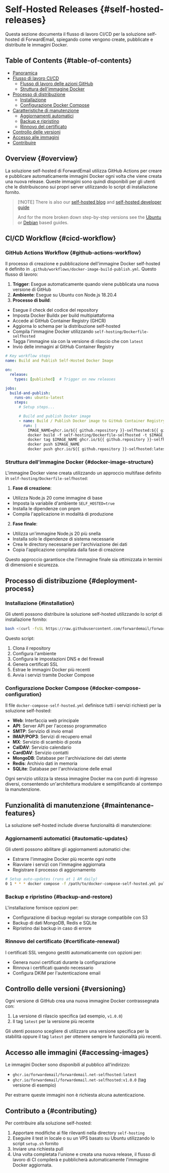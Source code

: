 # Self-Hosted Releases {#self-hosted-releases}

Questa sezione documenta il flusso di lavoro CI/CD per la soluzione self-hosted di ForwardEmail, spiegando come vengono create, pubblicate e distribuite le immagini Docker.

## Table of Contents {#table-of-contents}

* [Panoramica](#overview)
* [Flusso di lavoro CI/CD](#cicd-workflow)
  * [Flusso di lavoro delle azioni GitHub](#github-actions-workflow)
  * [Struttura dell'immagine Docker](#docker-image-structure)
* [Processo di distribuzione](#deployment-process)
  * [Installazione](#installation)
  * [Configurazione Docker Compose](#docker-compose-configuration)
* [Caratteristiche di manutenzione](#maintenance-features)
  * [Aggiornamenti automatici](#automatic-updates)
  * [Backup e ripristino](#backup-and-restore)
  * [Rinnovo del certificato](#certificate-renewal)
* [Controllo delle versioni](#versioning)
* [Accesso alle immagini](#accessing-images)
* [Contribuire](#contributing)

## Overview {#overview}

La soluzione self-hosted di ForwardEmail utilizza GitHub Actions per creare e pubblicare automaticamente immagini Docker ogni volta che viene creata una nuova release. Queste immagini sono quindi disponibili per gli utenti che le distribuiscono sui propri server utilizzando lo script di installazione fornito.

> \[!NOTE]
> There is also our [self-hosted blog](https://forwardemail.net/blog/docs/self-hosted-solution) and [self-hosted developer guide](https://forwardemail.net/self-hosted)
>
> And for the more broken down step-by-step versions see the [Ubuntu](https://forwardemail.net/guides/selfhosted-on-ubuntu) or [Debian](https://forwardemail.net/guides/selfhosted-on-debian) based guides.

## CI/CD Workflow {#cicd-workflow}

### GitHub Actions Workflow {#github-actions-workflow}

Il processo di creazione e pubblicazione dell'immagine Docker self-hosted è definito in `.github/workflows/docker-image-build-publish.yml`. Questo flusso di lavoro:

1. **Trigger**: Esegue automaticamente quando viene pubblicata una nuova versione di GitHub
2. **Ambiente**: Esegue su Ubuntu con Node.js 18.20.4
3. **Processo di build**:
* Esegue il check del codice del repository
* Imposta Docker Buildx per build multipiattaforma
* Accede al GitHub Container Registry (GHCR)
* Aggiorna lo schema per la distribuzione self-hosted
* Compila l'immagine Docker utilizzando `self-hosting/Dockerfile-selfhosted`
* Tagga l'immagine sia con la versione di rilascio che con `latest`
* Invio delle immagini al GitHub Container Registry

```yaml
# Key workflow steps
name: Build and Publish Self-Hosted Docker Image

on:
  release:
    types: [published]  # Trigger on new releases

jobs:
  build-and-publish:
    runs-on: ubuntu-latest
    steps:
      # Setup steps...

      # Build and publish Docker image
      - name: Build / Publish Docker image to GitHub Container Registry
        run: |
          IMAGE_NAME=ghcr.io/${{ github.repository }}-selfhosted:${{ github.ref_name }}
          docker build -f self-hosting/Dockerfile-selfhosted -t $IMAGE_NAME .
          docker tag $IMAGE_NAME ghcr.io/${{ github.repository }}-selfhosted:latest
          docker push $IMAGE_NAME
          docker push ghcr.io/${{ github.repository }}-selfhosted:latest
```

### Struttura dell'immagine Docker {#docker-image-structure}

L'immagine Docker viene creata utilizzando un approccio multifase definito in `self-hosting/Dockerfile-selfhosted`:

1. **Fase di creazione**:
* Utilizza Node.js 20 come immagine di base
* Imposta la variabile d'ambiente `SELF_HOSTED=true`
* Installa le dipendenze con pnpm
* Compila l'applicazione in modalità di produzione

2. **Fase finale**:
* Utilizza un'immagine Node.js 20 più snella
* Installa solo le dipendenze di sistema necessarie
* Crea le directory necessarie per l'archiviazione dei dati
* Copia l'applicazione compilata dalla fase di creazione

Questo approccio garantisce che l'immagine finale sia ottimizzata in termini di dimensioni e sicurezza.

## Processo di distribuzione {#deployment-process}

### Installazione {#installation}

Gli utenti possono distribuire la soluzione self-hosted utilizzando lo script di installazione fornito:

```bash
bash <(curl -fsSL https://raw.githubusercontent.com/forwardemail/forwardemail.net/refs/heads/master/self-hosting/setup.sh)
```

Questo script:

1. Clona il repository
2. Configura l'ambiente
3. Configura le impostazioni DNS e del firewall
4. Genera certificati SSL
5. Estrae le immagini Docker più recenti
6. Avvia i servizi tramite Docker Compose

### Configurazione Docker Compose {#docker-compose-configuration}

Il file `docker-compose-self-hosted.yml` definisce tutti i servizi richiesti per la soluzione self-hosted:

* **Web**: Interfaccia web principale
* **API**: Server API per l'accesso programmatico
* **SMTP**: Servizio di invio email
* **IMAP/POP3**: Servizi di recupero email
* **MX**: Servizio di scambio di posta
* **CalDAV**: Servizio calendario
* **CardDAV**: Servizio contatti
* **MongoDB**: Database per l'archiviazione dei dati utente
* **Redis**: Archivio dati in memoria
* **SQLite**: Database per l'archiviazione delle email

Ogni servizio utilizza la stessa immagine Docker ma con punti di ingresso diversi, consentendo un'architettura modulare e semplificando al contempo la manutenzione.

## Funzionalità di manutenzione {#maintenance-features}

La soluzione self-hosted include diverse funzionalità di manutenzione:

### Aggiornamenti automatici {#automatic-updates}

Gli utenti possono abilitare gli aggiornamenti automatici che:

* Estrarre l'immagine Docker più recente ogni notte
* Riavviare i servizi con l'immagine aggiornata
* Registrare il processo di aggiornamento

```bash
# Setup auto-updates (runs at 1 AM daily)
0 1 * * * docker compose -f /path/to/docker-compose-self-hosted.yml pull && docker compose -f /path/to/docker-compose-self-hosted.yml up -d >> /var/log/autoupdate.log 2>&1
```

### Backup e ripristino {#backup-and-restore}

L'installazione fornisce opzioni per:

* Configurazione di backup regolari su storage compatibile con S3
* Backup di dati MongoDB, Redis e SQLite
* Ripristino dai backup in caso di errore

### Rinnovo del certificato {#certificate-renewal}

I certificati SSL vengono gestiti automaticamente con opzioni per:

* Genera nuovi certificati durante la configurazione
* Rinnova i certificati quando necessario
* Configura DKIM per l'autenticazione email

## Controllo delle versioni {#versioning}

Ogni versione di GitHub crea una nuova immagine Docker contrassegnata con:

1. La versione di rilascio specifica (ad esempio, `v1.0.0`)
2. Il tag `latest` per la versione più recente

Gli utenti possono scegliere di utilizzare una versione specifica per la stabilità oppure il tag `latest` per ottenere sempre le funzionalità più recenti.

## Accesso alle immagini {#accessing-images}

Le immagini Docker sono disponibili al pubblico all'indirizzo:

* `ghcr.io/forwardemail/forwardemail.net-selfhosted:latest`
* `ghcr.io/forwardemail/forwardemail.net-selfhosted:v1.0.0` (tag versione di esempio)

Per estrarre queste immagini non è richiesta alcuna autenticazione.

## Contributo a {#contributing}

Per contribuire alla soluzione self-hosted:

1. Apportare modifiche ai file rilevanti nella directory `self-hosting`
2. Eseguire il test in locale o su un VPS basato su Ubuntu utilizzando lo script `setup.sh` fornito
3. Inviare una richiesta pull
4. Una volta completata l'unione e creata una nuova release, il flusso di lavoro di CI compilerà e pubblicherà automaticamente l'immagine Docker aggiornata.